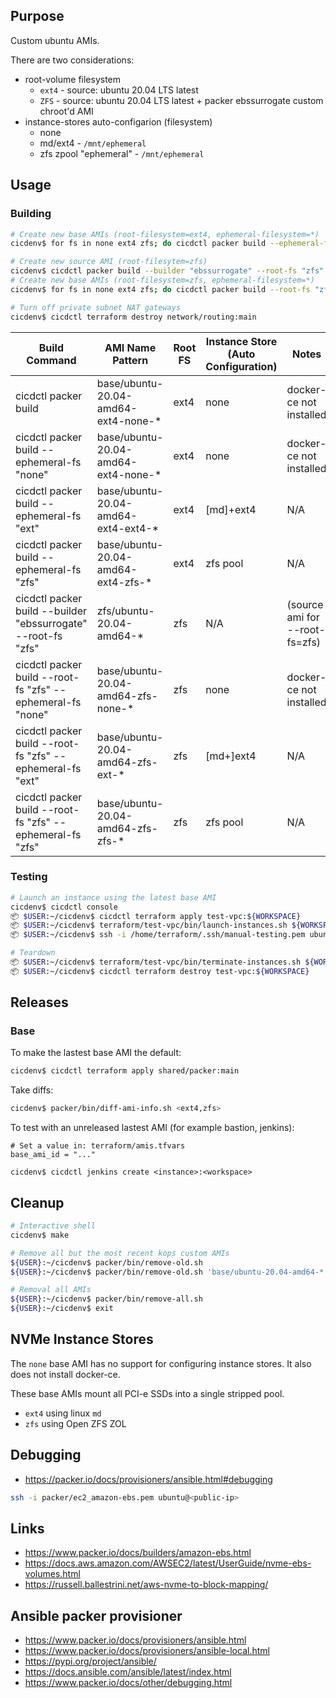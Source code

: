 ## Purpose
Custom ubuntu AMIs.

There are two considerations:
* root-volume filesystem
  * `ext4` - source: ubuntu 20.04 LTS latest
  * `ZFS` - source: ubuntu 20.04 LTS latest + packer ebssurrogate custom chroot'd AMI 
* instance-stores auto-configarion (filesystem)
  * none
  * md/ext4 - `/mnt/ephemeral`
  * zfs zpool "ephemeral" - `/mnt/ephemeral`

## Usage
### Building
```bash
# Create new base AMIs (root-filesystem=ext4, ephemeral-filesystem=*)
cicdenv$ for fs in none ext4 zfs; do cicdctl packer build --ephemeral-fs "$fs"; done

# Create new source AMI (root-filesytem=zfs)
cicdenv$ cicdctl packer build --builder "ebssurrogate" --root-fs "zfs"
# Create new base AMIs (root-filesystem=zfs, ephemeral-filesystem=*)
cicdenv$ for fs in none ext4 zfs; do cicdctl packer build --root-fs "zfs" --ephemeral-fs "$fs"; done

# Turn off private subnet NAT gateways
cicdenv$ cicdctl terraform destroy network/routing:main
```

| Build Command | AMI Name Pattern | Root FS | Instance Store<br>(Auto Configuration) | Notes |
| ------------- | ---------------- | ------- | -------------------------------------- | ----- |
| cicdctl packer build                                          | base/ubuntu-20.04-amd64-ext4-none-* | ext4 | none      | docker-ce not installed |
| cicdctl packer build --ephemeral-fs "none"                    | base/ubuntu-20.04-amd64-ext4-none-* | ext4 | none      | docker-ce not installed |
| cicdctl packer build --ephemeral-fs "ext"                     | base/ubuntu-20.04-amd64-ext4-ext4-* | ext4 | [md]+ext4 | N/A |
| cicdctl packer build --ephemeral-fs "zfs"                     | base/ubuntu-20.04-amd64-ext4-zfs-*  | ext4 | zfs pool  | N/A |
| cicdctl packer build --builder "ebssurrogate" --root-fs "zfs" | zfs/ubuntu-20.04-amd64-*            | zfs  | N/A       | (source ami for --root-fs=zfs) |
| cicdctl packer build --root-fs "zfs" --ephemeral-fs "none"    | base/ubuntu-20.04-amd64-zfs-none-*  | zfs  | none      | docker-ce not installed |
| cicdctl packer build --root-fs "zfs" --ephemeral-fs "ext"     | base/ubuntu-20.04-amd64-zfs-ext-*   | zfs  | [md+]ext4 | N/A |
| cicdctl packer build --root-fs "zfs" --ephemeral-fs "zfs"     | base/ubuntu-20.04-amd64-zfs-zfs-*   | zfs  | zfs pool  | N/A |

### Testing
```bash
# Launch an instance using the latest base AMI
cicdenv$ cicdctl console
📦 $USER:~/cicdenv$ cicdctl terraform apply test-vpc:${WORKSPACE}
📦 $USER:~/cicdenv$ terraform/test-vpc/bin/launch-instances.sh ${WORKSPACE} <none|ext4|zfs> m5dn.large
📦 $USER:~/cicdenv$ ssh -i /home/terraform/.ssh/manual-testing.pem ubuntu@<public-ip>

# Teardown
📦 $USER:~/cicdenv$ terraform/test-vpc/bin/terminate-instances.sh ${WORKSPACE}
📦 $USER:~/cicdenv$ cicdctl terraform destroy test-vpc:${WORKSPACE}
```

## Releases
### Base
To make the lastest base AMI the default:
```bash
cicdenv$ cicdctl terraform apply shared/packer:main
```

Take diffs:
```bash
cicdenv$ packer/bin/diff-ami-info.sh <ext4,zfs>
```

To test with an unreleased lastest AMI (for example bastion, jenkins):
```
# Set a value in: terraform/amis.tfvars
base_ami_id = "..."

cicdenv$ cicdctl jenkins create <instance>:<workspace>
```

## Cleanup
```bash
# Interactive shell
cicdenv$ make

# Remove all but the most recent kops custom AMIs
${USER}:~/cicdenv$ packer/bin/remove-old.sh
${USER}:~/cicdenv$ packer/bin/remove-old.sh 'base/ubuntu-20.04-amd64-*'

# Removal all AMIs
${USER}:~/cicdenv$ packer/bin/remove-all.sh
${USER}:~/cicdenv$ exit
```

## NVMe Instance Stores
The `none` base AMI has no support for configuring instance stores.
It also does not install docker-ce.

These base AMIs mount all PCI-e SSDs into a single stripped pool.
* `ext4` using linux `md`
* `zfs` using Open ZFS ZOL

## Debugging
* https://packer.io/docs/provisioners/ansible.html#debugging

```bash
ssh -i packer/ec2_amazon-ebs.pem ubuntu@<public-ip>
```

## Links
* https://www.packer.io/docs/builders/amazon-ebs.html
* https://docs.aws.amazon.com/AWSEC2/latest/UserGuide/nvme-ebs-volumes.html
* https://russell.ballestrini.net/aws-nvme-to-block-mapping/

## Ansible packer provisioner
* https://www.packer.io/docs/provisioners/ansible.html
* https://www.packer.io/docs/provisioners/ansible-local.html
* https://pypi.org/project/ansible/
* https://docs.ansible.com/ansible/latest/index.html
* https://www.packer.io/docs/other/debugging.html
